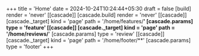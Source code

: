 +++
title = 'Home'
date = 2024-10-24T10:24:44+05:30
draft = false
[build]
  render = 'never'
[[cascade]]
  [cascade.build]
    render = 'never'
[[cascade]]
  [cascade._target]
  kind = 'page'
  path = '/home/features/**'
  [cascade.params]
  type = 'feature'
[[cascade]]
  [cascade._target]
  kind = 'page'
  path = '/home/reviews/**'
  [cascade.params]
  type = 'review'
[[cascade]]
  [cascade._target]
  kind = 'page'
  path = '/home/footer/**'
  [cascade.params]
  type = 'footer'
+++
